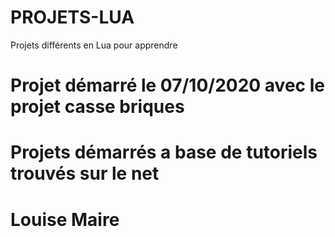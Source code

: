 ﻿# PROJETS-LUA
 Projets différents en Lua pour apprendre


# Projet démarré le 07/10/2020 avec le projet casse briques

# Projets démarrés a base de tutoriels trouvés sur le net

# Louise Maire